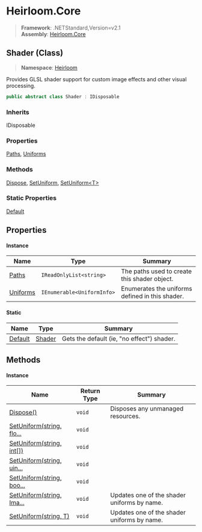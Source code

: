 # Heirloom.Core

> **Framework**: .NETStandard,Version=v2.1  
> **Assembly**: [Heirloom.Core][0]

## Shader (Class)

> **Namespace**: [Heirloom][0]

Provides GLSL shader support for custom image effects and other visual processing.

```cs
public abstract class Shader : IDisposable
```

### Inherits

IDisposable

### Properties

[Paths][1], [Uniforms][2]

### Methods

[Dispose][3], [SetUniform][4], [SetUniform\<T>][5]

### Static Properties

[Default][6]

## Properties

#### Instance

| Name          | Type                       | Summary                                         |
|---------------|----------------------------|-------------------------------------------------|
| [Paths][1]    | `IReadOnlyList<string>`    | The paths used to create this shader object.    |
| [Uniforms][2] | `IEnumerable<UniformInfo>` | Enumerates the uniforms defined in this shader. |

#### Static

| Name         | Type        | Summary                                    |
|--------------|-------------|--------------------------------------------|
| [Default][6] | [Shader][7] | Gets the default (ie, "no effect") shader. |

## Methods

#### Instance

| Name                           | Return Type | Summary                                     |
|--------------------------------|-------------|---------------------------------------------|
| [Dispose()][3]                 | `void`      | Disposes any unmanaged resources.           |
| [SetUniform(string, flo...][4] | `void`      |                                             |
| [SetUniform(string, int[])][4] | `void`      |                                             |
| [SetUniform(string, uin...][4] | `void`      |                                             |
| [SetUniform(string, boo...][4] | `void`      |                                             |
| [SetUniform(string, Ima...][4] | `void`      | Updates one of the shader uniforms by name. |
| [SetUniform<T>(string, T)][5]  | `void`      | Updates one of the shader uniforms by name. |

[0]: ../../Heirloom.Core.md
[1]: Shader/Paths.md
[2]: Shader/Uniforms.md
[3]: Shader/Dispose.md
[4]: Shader/SetUniform.md
[5]: Shader/SetUniform[T].md
[6]: Shader/Default.md
[7]: Shader.md

